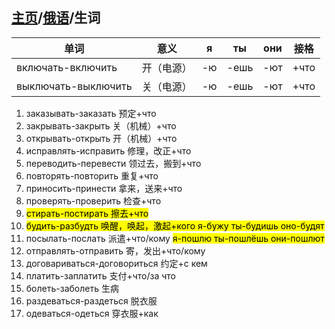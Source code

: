 ## [主页](../README.md)/[俄语](./readme.md)/生词
|单词|意义|я|ты|они|接格|
 |----|:----:|:----:|:----:|:----:|:----:|
 |включать-включить|开（电源）|-ю|-ешь|-ют|+что|
 |выключать-выключить|关（电源）|-ю|-ешь|-ют|+что|
 
1. заказывать-заказать 预定+что
2. закрывать-закрыть 关（机械）+что
3. открывать-открыть 开（机械）+что
4. исправлять-исправить 修理，改正+что
5. переводить-перевести 领过去，搬到+что
6. повторять-повторить 重复+что
7.  приносить-принести 拿来，送来+что
8.  проверять-проверить 检查+что
9.  <mark>стирать-постирать 擦去+что</mark>
10. <mark>будить-разбудть 唤醒，唤起，激起+кого я-бужу ты-будишь оно-будят</mark>
11. посылать-послать 派遣+что/кому <mark>я-пошлю ты-пошлёшь они-пошлют</mark>
12. отправлять-отправить 寄，发出+что/кому
13. договариваться-договориться 约定+с кем
14. платить-заплатить 支付+что/за что
15. болеть-заболеть 生病
16. раздеваться-раздеться 脱衣服
17. одеваться-одеться 穿衣服+как

